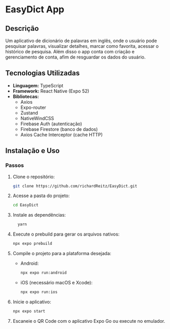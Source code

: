 # EasyDict App

## Descrição
Um aplicativo de dicionário de palavras em inglês, onde o usuário pode pesquisar palavras, visualizar detalhes, marcar como favorita, acessar o histórico de pesquisa.
Além disso o app conta com criação e gerenciamento de conta, afim de resguardar os dados do usuário.

## Tecnologias Utilizadas
- **Linguagem:** TypeScript
- **Framework:** React Native (Expo 52)
- **Bibliotecas:**
  - Axios
  - Expo-router
  - Zustand
  - NativeWindCSS
  - Firebase Auth (autenticação)
  - Firebase Firestore (banco de dados)
  - Axios Cache Interceptor (cache HTTP) 

## Instalação e Uso

### Passos
1. Clone o repositório:
   ```sh
   git clone https://github.com/richardReitz/EasyDict.git
   ```

2. Acesse a pasta do projeto:
   ```sh
   cd EasyDict
   ```

3. Instale as dependências:
   ```sh
     yarn
   ```
   
5. Execute o prebuild para gerar os arquivos nativos:
   ```sh
   npx expo prebuild
   ```

6. Compile o projeto para a plataforma desejada:
   - Android:
     ```sh
     npx expo run:android
     ```
   - iOS (necessário macOS e Xcode):
     ```sh
     npx expo run:ios
     ```

7. Inicie o aplicativo:
   ```sh
   npx expo start
   ```

8. Escaneie o QR Code com o aplicativo Expo Go ou execute no emulador.


